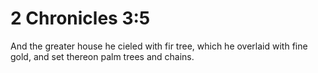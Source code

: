 # 2 Chronicles 3:5

And the greater house he cieled with fir tree, which he overlaid with fine gold, and set thereon palm trees and chains.